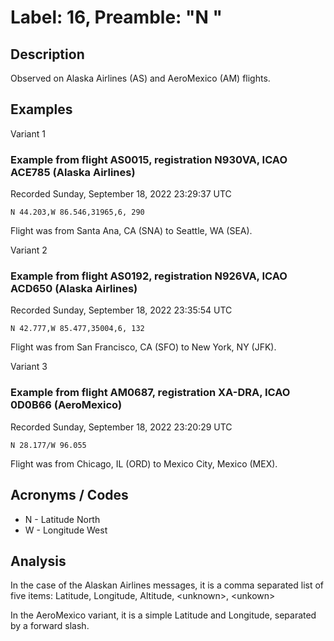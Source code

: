 # Label: 16, Preamble: "N "

## Description

Observed on Alaska Airlines (AS) and AeroMexico (AM) flights.

## Examples

Variant 1

### Example from flight AS0015, registration N930VA, ICAO ACE785 (Alaska Airlines)
Recorded Sunday, September 18, 2022 23:29:37 UTC

```
N 44.203,W 86.546,31965,6, 290
```

Flight was from Santa Ana, CA (SNA) to Seattle, WA (SEA).

Variant 2

### Example from flight AS0192, registration N926VA, ICAO ACD650 (Alaska Airlines)
Recorded Sunday, September 18, 2022 23:35:54 UTC

```
N 42.777,W 85.477,35004,6, 132
```

Flight was from San Francisco, CA (SFO) to New York, NY (JFK).

Variant 3

### Example from flight AM0687, registration XA-DRA, ICAO 0D0B66 (AeroMexico)
Recorded Sunday, September 18, 2022 23:20:29 UTC

```
N 28.177/W 96.055
```

Flight was from Chicago, IL (ORD) to Mexico City, Mexico (MEX).


## Acronyms / Codes

- N - Latitude North
- W - Longitude West

## Analysis

In the case of the Alaskan Airlines messages, it is a comma separated list of
five items: Latitude, Longitude, Altitude, \<unknown\>, \<unkown\>

In the AeroMexico variant, it is a simple Latitude and Longitude, separated
by a forward slash.
